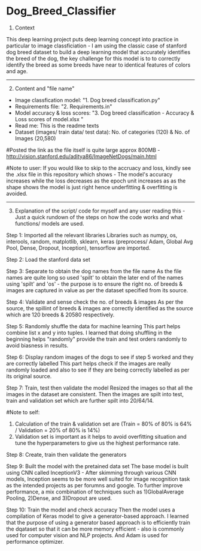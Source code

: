 # Dog_Breed_Classifier

1. Context

This deep learning project puts deep learning concept into practice in particular to image classficiation - I am using the classic case of stanford dog breed dataset to build a deep learning model that accurately identifies the breed of the dog, the key challenge for this model is to to correctly identify the breed as some breeds have near to identical features of colors and age.

------------------------------------------------------------------------------------------------------------------------------------------------------------------

2. Content and "file name"

- Image classfication model: "1. Dog breed classification.py"
- Requirements file: "2. Requirements.in"
- Model accuracy & loss scores: "3. Dog breed classification - Accuracy & Loss scores of model.xlsx "
- Read me: This is the readme texts
- Dataset (images/ train data/ test data): No. of categories (120) & No. of Images (20,580)


#Posted the link as the file itself is quite large approx 800MB - http://vision.stanford.edu/aditya86/ImageNetDogs/main.html 

#Note to user: If you would like to skip to the accruacy and loss, kindly see the .xlsx file in this repository which shows - The model's accuracy increases while the loss decreases as the epoch unit increases as as the shape shows the model is just right hence underfitting & overfitting is avoided. 


------------------------------------------------------------------------------------------------------------------------------------------------------------------

3. Explanation of the script/ code for myself and any user reading this - Just a quick rundown of the steps on how the code works and what functions/ models are used.

Step 1: Imported all the relevant libraries
Libraries such as numpy, os, interools, random, matplotlib, sklearn, keras (preprocess/ Adam, Global Avg Pool, Dense, Dropout, Inception), tensorflow are imported. 


Step 2: Load the stanford data set 


Step 3: Separate to obtain the dog names from the file name
As the file names are quite long so used 'spilt' to obtain the later end of the names using 'spilt' and 'os' - the purpose is to ensure the right no. of breeds & images are captured in value as per the dataset specified from its source.


Step 4: Validate and sense check the no. of breeds & images
As per the source, the spillint of breeds & images are correctly identified as the source which are 120 breeds & 20580 respectively.


Step 5: Randomly shuffle the data for machine learning
This part helps combine list x and y into tuples. I learned that doing shuffling in the beginning helps "randomly" provide the train and test orders randomly to avoid biasness in results.


Step 6: Display random images of the dogs to see if step 5 worked and they are correctly labelled
This part helps check if the images are really randomly loaded and also to see if they are being correctly labelled as per its original source.


Step 7: Train, test then validate the model
Resized the images so that all the images in the dataset are consistent. Then the images are spilt into test, train and validation set which are further spilt into 20/64/14.

#Note to self: 
1. Calculation of the train & validation set are (Train = 80% of 80% is 64% / Validation = 20% of 80% is 14%)
2. Validation set is important as it helps to avoid overfitting situation and tune the hyperparameters to give us the highest performance rate.


Step 8: Create, train then validate the generators


Step 9: Built the model with the pretained data set
The base model is built using CNN called InceptionV3 - After skimming through various CNN models, Inception seems to be more well suited for image recognition task as the intended projects as per forumns and google.
To further improve performance, a mix combination of techniques such as 1)GlobalAverage Pooling, 2)Dense, and 3)Dropout are used.


Step 10: Train the model and check accuracy
Then the model uses a compilation of Keras model to give a generator-based approach. I learned that the purpose of using a generator based approach is to efficiently train the dqataset so that it can be more memory efficient - also is commonly used for computer vision and NLP projects. And Adam is used for performance optimizer.


